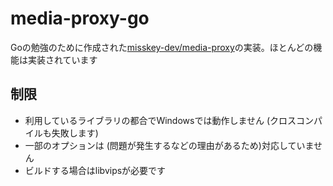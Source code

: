 # media-proxy-go
Goの勉強のために作成された[misskey-dev/media-proxy](https://github.com/misskey-dev/media-proxy)の実装。ほとんどの機能は実装されています

## 制限
* 利用しているライブラリの都合でWindowsでは動作しません (クロスコンパイルも失敗します)
* 一部のオプションは (問題が発生するなどの理由があるため)対応していません
* ビルドする場合はlibvipsが必要です

